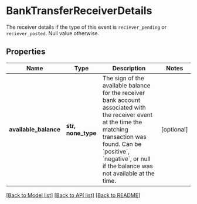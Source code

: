 # BankTransferReceiverDetails

The receiver details if the type of this event is `reciever_pending` or `reciever_posted`. Null value otherwise.
## Properties
Name | Type | Description | Notes
------------ | ------------- | ------------- | -------------
**available_balance** | **str, none_type** | The sign of the available balance for the receiver bank account associated with the receiver event at the time the matching transaction was found. Can be &#x60;positive&#x60;, &#x60;negative&#x60;, or null if the balance was not available at the time. | [optional] 

[[Back to Model list]](../README.md#documentation-for-models) [[Back to API list]](../README.md#documentation-for-api-endpoints) [[Back to README]](../README.md)


